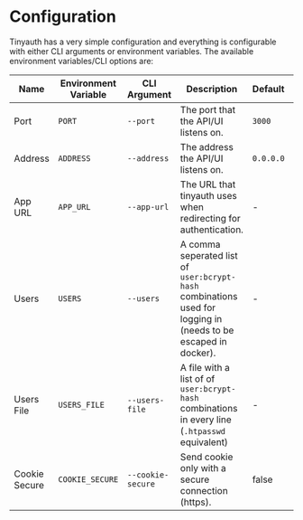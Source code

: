 # Configuration

Tinyauth has a very simple configuration and everything is configurable with either CLI arguments or environment variables. The available environment variables/CLI options are:

| Name          | Environment Variable | CLI Argument      | Description                                                                                                    | Default   | Required |
| ------------- | -------------------- | ----------------- | -------------------------------------------------------------------------------------------------------------- | --------- | -------- |
| Port          | `PORT`               | `--port`          | The port that the API/UI listens on.                                                                           | `3000`    | no       |
| Address       | `ADDRESS`            | `--address`       | The address the API/UI listens on.                                                                             | `0.0.0.0` | no       |
| App URL       | `APP_URL`            | `--app-url`       | The URL that tinyauth uses when redirecting for authentication.                                                | -         | yes      |
| Users         | `USERS`              | `--users`         | A comma seperated list of `user:bcrypt-hash` combinations used for logging in (needs to be escaped in docker). | -         | yes      |
| Users File    | `USERS_FILE`         | `--users-file`    | A file with a list of of `user:bcrypt-hash` combinations in every line (`.htpasswd` equivalent)                | -         | no       |
| Cookie Secure | `COOKIE_SECURE`      | `--cookie-secure` | Send cookie only with a secure connection (https).                                                             | false     | no       |
